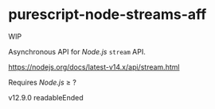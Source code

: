 
# purescript-node-streams-aff

WIP

Asynchronous API for *Node.js* `stream` API.

https://nodejs.org/docs/latest-v14.x/api/stream.html

Requires *Node.js* ≥  ?

v12.9.0 readableEnded